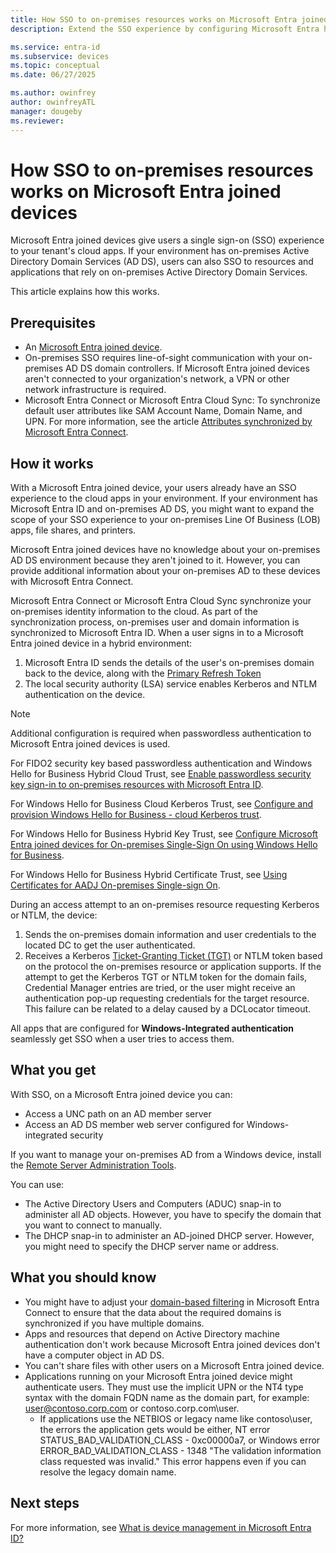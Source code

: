 ```yaml
---
title: How SSO to on-premises resources works on Microsoft Entra joined devices
description: Extend the SSO experience by configuring Microsoft Entra hybrid joined devices.

ms.service: entra-id
ms.subservice: devices
ms.topic: conceptual
ms.date: 06/27/2025

ms.author: owinfrey
author: owinfreyATL
manager: dougeby
ms.reviewer: 
---
```

# How SSO to on-premises resources works on Microsoft Entra joined devices

Microsoft Entra joined devices give users a single sign-on (SSO) experience to your tenant's cloud apps. If your environment has on-premises Active Directory Domain Services (AD DS), users can also SSO to resources and applications that rely on on-premises Active Directory Domain Services. 

This article explains how this works.

## Prerequisites

- An [Microsoft Entra joined device](concept-directory-join.md).
- On-premises SSO requires line-of-sight communication with your on-premises AD DS domain controllers. If Microsoft Entra joined devices aren't connected to your organization's network, a VPN or other network infrastructure is required. 
- Microsoft Entra Connect or Microsoft Entra Cloud Sync: To synchronize default user attributes like SAM Account Name, Domain Name, and UPN. For more information, see the article [Attributes synchronized by Microsoft Entra Connect](~/identity/hybrid/connect/reference-connect-sync-attributes-synchronized.md#windows-10).

## How it works 

With a Microsoft Entra joined device, your users already have an SSO experience to the cloud apps in your environment. If your environment has Microsoft Entra ID and on-premises AD DS, you might want to expand the scope of your SSO experience to your on-premises Line Of Business (LOB) apps, file shares, and printers.

Microsoft Entra joined devices have no knowledge about your on-premises AD DS environment because they aren't joined to it. However, you can provide additional information about your on-premises AD to these devices with Microsoft Entra Connect.

Microsoft Entra Connect or Microsoft Entra Cloud Sync synchronize your on-premises identity information to the cloud. As part of the synchronization process, on-premises user and domain information is synchronized to Microsoft Entra ID. When a user signs in to a Microsoft Entra joined device in a hybrid environment:

1. Microsoft Entra ID sends the details of the user's on-premises domain back to the device, along with the [Primary Refresh Token](concept-primary-refresh-token.md)
1. The local security authority (LSA) service enables Kerberos and NTLM authentication on the device.

> [!NOTE]
> Additional configuration is required when passwordless authentication to Microsoft Entra joined devices is used.
>
> For FIDO2 security key based passwordless authentication and Windows Hello for Business Hybrid Cloud Trust, see [Enable passwordless security key sign-in to on-premises resources with Microsoft Entra ID](~/identity/authentication/howto-authentication-passwordless-security-key-on-premises.md).
>
> For Windows Hello for Business Cloud Kerberos Trust, see [Configure and provision Windows Hello for Business - cloud Kerberos trust](/windows/security/identity-protection/hello-for-business/hello-hybrid-cloud-kerberos-trust-provision).
> 
> For Windows Hello for Business Hybrid Key Trust, see [Configure Microsoft Entra joined devices for On-premises Single-Sign On using Windows Hello for Business](/windows/security/identity-protection/hello-for-business/hello-hybrid-aadj-sso).
> 
> For Windows Hello for Business Hybrid Certificate Trust, see [Using Certificates for AADJ On-premises Single-sign On](/windows/security/identity-protection/hello-for-business/hello-hybrid-aadj-sso-cert). 

During an access attempt to an on-premises resource requesting Kerberos or NTLM, the device:

1. Sends the on-premises domain information and user credentials to the located DC to get the user authenticated.
1. Receives a Kerberos [Ticket-Granting Ticket (TGT)](/windows/win32/secauthn/ticket-granting-tickets) or NTLM token based on the protocol the on-premises resource or application supports. If the attempt to get the Kerberos TGT or NTLM token for the domain fails, Credential Manager entries are tried, or the user might receive an authentication pop-up requesting credentials for the target resource. This failure can be related to a delay caused by a DCLocator timeout.

All apps that are configured for **Windows-Integrated authentication** seamlessly get SSO when a user tries to access them.

## What you get

With SSO, on a Microsoft Entra joined device you can: 

- Access a UNC path on an AD member server
- Access an AD DS member web server configured for Windows-integrated security 

If you want to manage your on-premises AD from a Windows device, install the [Remote Server Administration Tools](https://www.microsoft.com/download/details.aspx?id=45520).

You can use:

- The Active Directory Users and Computers (ADUC) snap-in to administer all AD objects. However, you have to  specify the domain that you want to connect to manually.
- The DHCP snap-in to administer an AD-joined DHCP server. However, you might need to specify the DHCP server name or address.
 
## What you should know

- You might have to adjust your [domain-based filtering](~/identity/hybrid/connect/how-to-connect-sync-configure-filtering.md#domain-based-filtering) in Microsoft Entra Connect to ensure that the data about the required domains is synchronized if you have multiple domains.
- Apps and resources that depend on Active Directory machine authentication don't work because Microsoft Entra joined devices don't have a computer object in AD DS. 
- You can't share files with other users on a Microsoft Entra joined device.
- Applications running on your Microsoft Entra joined device might authenticate users. They must use the implicit UPN or the NT4 type syntax with the domain FQDN name as the domain part, for example: user@contoso.corp.com or contoso.corp.com\user.
   - If applications use the NETBIOS or legacy name like contoso\user, the errors the application gets would be either, NT error STATUS_BAD_VALIDATION_CLASS - 0xc00000a7, or Windows error ERROR_BAD_VALIDATION_CLASS - 1348 "The validation information class requested was invalid." This error happens even if you can resolve the legacy domain name.

## Next steps

For more information, see [What is device management in Microsoft Entra ID?](overview.md)
